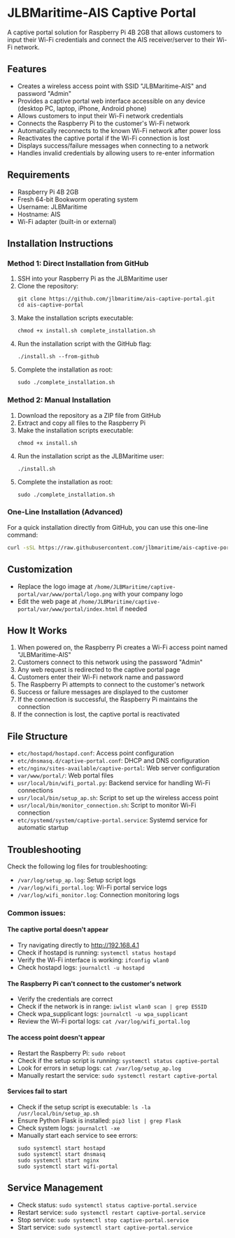 # JLBMaritime-AIS Captive Portal

A captive portal solution for Raspberry Pi 4B 2GB that allows customers to input their Wi-Fi credentials and connect the AIS receiver/server to their Wi-Fi network.

## Features

- Creates a wireless access point with SSID "JLBMaritime-AIS" and password "Admin"
- Provides a captive portal web interface accessible on any device (desktop PC, laptop, iPhone, Android phone)
- Allows customers to input their Wi-Fi network credentials
- Connects the Raspberry Pi to the customer's Wi-Fi network
- Automatically reconnects to the known Wi-Fi network after power loss
- Reactivates the captive portal if the Wi-Fi connection is lost
- Displays success/failure messages when connecting to a network
- Handles invalid credentials by allowing users to re-enter information

## Requirements

- Raspberry Pi 4B 2GB
- Fresh 64-bit Bookworm operating system
- Username: JLBMaritime
- Hostname: AIS
- Wi-Fi adapter (built-in or external)

## Installation Instructions

### Method 1: Direct Installation from GitHub

1. SSH into your Raspberry Pi as the JLBMaritime user
2. Clone the repository:
   ```
   git clone https://github.com/jlbmaritime/ais-captive-portal.git
   cd ais-captive-portal
   ```
3. Make the installation scripts executable:
   ```
   chmod +x install.sh complete_installation.sh
   ```
4. Run the installation script with the GitHub flag:
   ```
   ./install.sh --from-github
   ```
5. Complete the installation as root:
   ```
   sudo ./complete_installation.sh
   ```

### Method 2: Manual Installation

1. Download the repository as a ZIP file from GitHub
2. Extract and copy all files to the Raspberry Pi
3. Make the installation scripts executable:
   ```
   chmod +x install.sh
   ```
4. Run the installation script as the JLBMaritime user:
   ```
   ./install.sh
   ```
5. Complete the installation as root:
   ```
   sudo ./complete_installation.sh
   ```

### One-Line Installation (Advanced)

For a quick installation directly from GitHub, you can use this one-line command:

```bash
curl -sSL https://raw.githubusercontent.com/jlbmaritime/ais-captive-portal/main/install.sh | bash -s -- --from-github && sudo ./complete_installation.sh
```

## Customization

- Replace the logo image at `/home/JLBMaritime/captive-portal/var/www/portal/logo.png` with your company logo
- Edit the web page at `/home/JLBMaritime/captive-portal/var/www/portal/index.html` if needed

## How It Works

1. When powered on, the Raspberry Pi creates a Wi-Fi access point named "JLBMaritime-AIS"
2. Customers connect to this network using the password "Admin"
3. Any web request is redirected to the captive portal page
4. Customers enter their Wi-Fi network name and password
5. The Raspberry Pi attempts to connect to the customer's network
6. Success or failure messages are displayed to the customer
7. If the connection is successful, the Raspberry Pi maintains the connection
8. If the connection is lost, the captive portal is reactivated

## File Structure

- `etc/hostapd/hostapd.conf`: Access point configuration
- `etc/dnsmasq.d/captive-portal.conf`: DHCP and DNS configuration
- `etc/nginx/sites-available/captive-portal`: Web server configuration
- `var/www/portal/`: Web portal files
- `usr/local/bin/wifi_portal.py`: Backend service for handling Wi-Fi connections
- `usr/local/bin/setup_ap.sh`: Script to set up the wireless access point
- `usr/local/bin/monitor_connection.sh`: Script to monitor Wi-Fi connection
- `etc/systemd/system/captive-portal.service`: Systemd service for automatic startup

## Troubleshooting

Check the following log files for troubleshooting:
- `/var/log/setup_ap.log`: Setup script logs
- `/var/log/wifi_portal.log`: Wi-Fi portal service logs
- `/var/log/wifi_monitor.log`: Connection monitoring logs

### Common issues:

#### The captive portal doesn't appear
- Try navigating directly to http://192.168.4.1
- Check if hostapd is running: `systemctl status hostapd`
- Verify the Wi-Fi interface is working: `ifconfig wlan0`
- Check hostapd logs: `journalctl -u hostapd`

#### The Raspberry Pi can't connect to the customer's network
- Verify the credentials are correct
- Check if the network is in range: `iwlist wlan0 scan | grep ESSID`
- Check wpa_supplicant logs: `journalctl -u wpa_supplicant`
- Review the Wi-Fi portal logs: `cat /var/log/wifi_portal.log`

#### The access point doesn't appear
- Restart the Raspberry Pi: `sudo reboot`
- Check if the setup script is running: `systemctl status captive-portal`
- Look for errors in setup logs: `cat /var/log/setup_ap.log`
- Manually restart the service: `sudo systemctl restart captive-portal`

#### Services fail to start
- Check if the setup script is executable: `ls -la /usr/local/bin/setup_ap.sh`
- Ensure Python Flask is installed: `pip3 list | grep Flask`
- Check system logs: `journalctl -xe`
- Manually start each service to see errors:
  ```
  sudo systemctl start hostapd
  sudo systemctl start dnsmasq
  sudo systemctl start nginx
  sudo systemctl start wifi-portal
  ```

## Service Management

- Check status: `sudo systemctl status captive-portal.service`
- Restart service: `sudo systemctl restart captive-portal.service`
- Stop service: `sudo systemctl stop captive-portal.service`
- Start service: `sudo systemctl start captive-portal.service`
